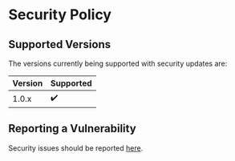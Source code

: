 # Security Policy

## Supported Versions

The versions currently being supported with security updates are:

| Version | Supported          |
| ------- | ------------------ |
| 1.0.x   | :heavy_check_mark: |

## Reporting a Vulnerability

Security issues should be reported [here](https://github.com/r2d2bzh/docker-build-nodejs/issues/new?assignees=&labels=security&template=security-issue.md&title=).
